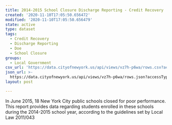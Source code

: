 ```yaml
---
title: 2014-2015 School Closure Discharge Reporting - Credit Recovery
created: '2020-11-10T17:05:50.656472'
modified: '2020-11-10T17:05:50.656479'
state: active
type: dataset
tags:
  - Credit Recovery
  - Discharge Reporting
  - Doe
  - School Closure
groups:
  - Local Government
csv_url: 'https://data.cityofnewyork.us/api/views/vz7h-p6wa/rows.csv?accessType=DOWNLOAD'
json_url: >-
  https://data.cityofnewyork.us/api/views/vz7h-p6wa/rows.json?accessType=DOWNLOAD
layout: post

---
```

In June 2015, 18 New York City public schools closed for poor performance.  This report provides data regarding students enrolled in these schools during the 2014-2015 school year, according to the guidelines set by Local Law 2011/043

